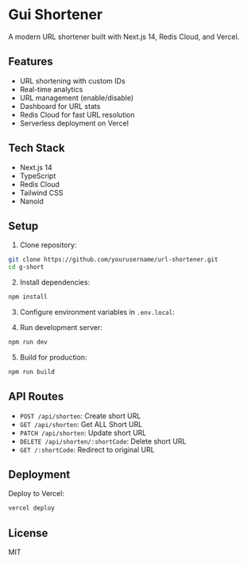 # Gui Shortener

A modern URL shortener built with Next.js 14, Redis Cloud, and Vercel.

## Features

- URL shortening with custom IDs
- Real-time analytics
- URL management (enable/disable)
- Dashboard for URL stats
- Redis Cloud for fast URL resolution
- Serverless deployment on Vercel

## Tech Stack

- Next.js 14
- TypeScript
- Redis Cloud
- Tailwind CSS
- Nanoid

## Setup

1. Clone repository:

```bash
git clone https://github.com/yourusername/url-shortener.git
cd g-short
```

2. Install dependencies:

```bash
npm install
```

3. Configure environment variables in `.env.local`:

4. Run development server:

```bash
npm run dev
```

5. Build for production:

```bash
npm run build
```

## API Routes

- `POST /api/shorten`: Create short URL
- `GET /api/shorten`: Get ALL Short URL
- `PATCH /api/shorten`: Update short URL
- `DELETE /api/shorten/:shortCode`: Delete short URL
- `GET /:shortCode`: Redirect to original URL

## Deployment

Deploy to Vercel:

```bash
vercel deploy
```

## License

MIT
